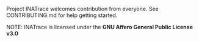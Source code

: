 
Project INATrace welcomes contribution from everyone. See CONTRIBUTING.md for help getting started.

NOTE: INATrace is licensed under the **GNU Affero General Public License v3.0**

